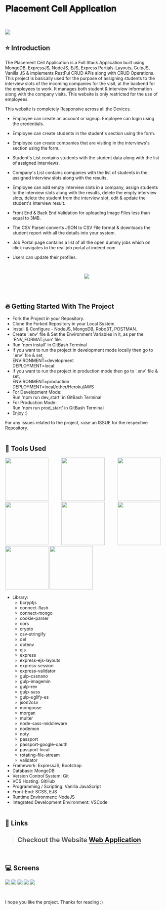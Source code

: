 # 𝐏𝐥𝐚𝐜𝐞𝐦𝐞𝐧𝐭 𝐂𝐞𝐥𝐥 𝐀𝐩𝐩𝐥𝐢𝐜𝐚𝐭𝐢𝐨𝐧 

<br/>
<p align="justify">
<img src="https://user-images.githubusercontent.com/76626529/192254840-ee37fd49-2530-4fe4-a9f6-a17bb5dee91b.png">
</p>

## ⭐ Introduction

The Placement Cell Application is a Full Stack Application built using MongoDB, ExpressJS, NodeJS, EJS, Express Partials-Layouts, GulpJS, Vanilla JS & implements RestFul CRUD APIs along with CRUD Operations.
This project is basically used for the purpose of assigning students to the interview slots of the incoming companies for the visit, at the backend for the employees to work. It manages both student & interview information along with the company visits.
This website is only restricted for the use of employees.

This website is completely Responsive across all the Devices.

-  Employee can create an account or signup. Employee can login using the credentials.
-  Employee can create students in the student's section using the form.
-  Employee can create companies that are visiting in the interviews's section using the form.
-  Student's List contains students with the student data along with the list of assigned interviews.
-  Company's List contains companies with the list of students in the assigned interview slots along with the results.
-  Employee can add empty interview slots in a company, assign students to the interview slots along with the results, delete the empty interview slots, delete the student from the interview slot, edit & update the student's interview result.
-  Front End & Back End Validation for uploading Image Files less than equal to 3MB.
-  The CSV Parser converts JSON to CSV File format & downloads the student report with all the details into your system.
-  Job Portal page contains a list of all the open dummy jobs which on click navigates to the real job portal at indeed.com
-  Users can update their profiles.

   <br/>
   <p align="center">
   <img src="https://user-images.githubusercontent.com/76626529/192450122-842c2578-c742-4922-988b-4b141195cfed.png">
   </p>

   <br/>
   <br/>

## 🔥 Getting Started With The Project

-  Fork the Project in your Repository.
-  Clone the Forked Repository in your Local System.
-  Install & Configure - NodeJS, MongoDB, Robo3T, POSTMAN.
-  Create '.env' file & Set the Environment Variables in it, as per the 'ENV_FORMAT.json' file.
-  Run 'npm install' in GitBash Terminal
-  If you want to run the project in development mode locally then go to '.env' file & set, <br/>
   ENVIRONMENT=development <br/>
   DEPLOYMENT=local
-  If you want to run the project in production mode then go to '.env' file & set, <br/>
   ENVIRONMENT=production <br/>
   DEPLOYMENT=local/other/Heroku/AWS
-  For Development Mode: <br/>
   Run 'npm run dev_start' in GitBash Terminal
-  For Production Mode: <br/>
   Run 'npm run prod_start' in GitBash Terminal
-  Enjoy :)

For any issues related to the project, raise an ISSUE for the respective Repository.
<br/>
<br/>

## 🔨 Tools Used

<p align="justify">
<img height="140" width="140" src="https://www.w3.org/html/logo/downloads/HTML5_Logo_256.png">
<img height="140" width="140" src="https://logodix.com/logo/470309.png">
<img height="140" width="140" src="https://upload.wikimedia.org/wikipedia/commons/6/6a/JavaScript-logo.png">
<img height="140" width="140" src="https://upload.wikimedia.org/wikipedia/commons/b/b2/Bootstrap_logo.svg">
<img height="140" width="140" src="https://encrypted-tbn0.gstatic.com/images?q=tbn:ANd9GcQv2l-4Y-ZVZm77rzV9CRJxmgNPpy36zgePIA&usqp=CAU">
<img height="140" width="140" src="https://encrypted-tbn0.gstatic.com/images?q=tbn:ANd9GcSMX7p-_Zo1LqsEfO1v3B6Zw0Jgvhk4vo1fKA&usqp=CAU">
<img height="140" width="140" src="https://encrypted-tbn0.gstatic.com/images?q=tbn:ANd9GcRASBParCnQhsRkKZ8opkkRjtk9XJ-MHdy0jA&usqp=CAU">
<img height="140" width="140" src="https://code.visualstudio.com/assets/apple-touch-icon.png">
</p>

-  Library:
   -  bcryptjs
   -  connect-flash
   -  connect-mongo
   -  cookie-parser
   -  cors
   -  crypto
   -  csv-stringify
   -  del
   -  dotenv
   -  ejs
   -  express
   -  express-ejs-layouts
   -  express-session
   -  express-validator
   -  gulp-cssnano
   -  gulp-imagemin
   -  gulp-rev
   -  gulp-sass
   -  gulp-uglify-es
   -  json2csv
   -  mongoose
   -  morgan
   -  multer
   -  node-sass-middleware
   -  nodemon
   -  noty
   -  passport
   -  passport-google-oauth
   -  passport-local
   -  rotating-file-stream
   -  validator
-  Framework: ExpressJS, Bootstrap
-  Database: MongoDB
-  Version Control System: Git
-  VCS Hosting: GitHub
-  Programming / Scripting: Vanilla JavaScript
-  Front-End: SCSS, EJS
-  Runtime Environment: NodeJS
-  Integrated Development Environment: VSCode
   <br/>
   <br/>

## 🔗 Links

> ## Checkout the Website [Web Application](https://placement-cell-application.onrender.com/)

<br/>

## 💻 Screens

<p align="justify">
<img src="https://user-images.githubusercontent.com/76626529/192450649-a4c855d3-2417-4678-84d9-0517e6562e7b.png">
<img src="https://user-images.githubusercontent.com/76626529/192450656-1570b890-83f2-4d84-aa77-c9fc62f73b02.png">
<img src="https://user-images.githubusercontent.com/76626529/192450632-8825baea-ea52-4c5b-a591-92de012a725f.png">
<img src="https://user-images.githubusercontent.com/76626529/192784782-8f846b00-e5c4-4e47-abc1-df7ca142a53d.png">  
<img src="https://user-images.githubusercontent.com/76626529/192450644-fd3c4751-54aa-4c3c-b3b9-e959fca3c6e5.png">
</p>

<br/>



I hope you like the project. Thanks for reading :)
